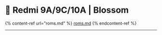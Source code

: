 # 📱 Redmi 9A/9C/10A | Blossom

{% content-ref url="roms.md" %}
[roms.md](roms.md)
{% endcontent-ref %}

***
